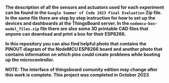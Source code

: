 **The description of all the sensors and actuators used for each experiment can be found in the `Google Summer of Code 2023 Final Evaluation` Zip file. In the same file there are step by step instruction for how to set up the devices and dashboards at the ThingsBoard server. In the `nodemcu-box-model_files.zip` file there are also some 3D printable CAD files that anyone can download and print a box for their ESP8266.**

**In this repository you can also find helpful photo that contains the PINOUT diagram of the NodeMCU ESP8266 board and another photo that contains information on which pins could create problems while booting up the microcontroller.** 

**NOTE: The interface of thingsboard comunity edition may change after this work is complete. This project was completed in October 2023**
